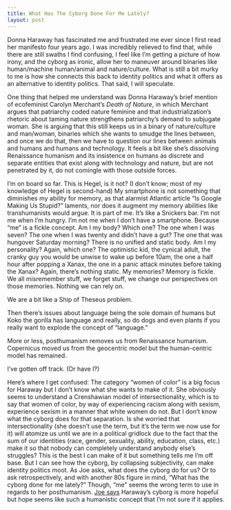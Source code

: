 ```yaml
---
title: What Has The Cyborg Done For Me Lately?
layout: post
---
```


Donna Haraway has fascinated me and frustrated me ever since I first read her manifesto four years ago. I was incredibly relieved to find that, while there are still swaths I find confusing, I feel like I’m getting a picture of how irony, and the cyborg as ironic, allow her to maneuver around binaries like human/machine human/animal and nature/culture. What is still a bit murky to me is how she connects this back to identity politics and what it offers as an alternative to identity politics. That said, I will speculate.
	
One thing that helped me understand was Donna Haraway’s brief mention of ecofeminist Carolyn Merchant’s *Death of Nature*, in which Merchant argues that patriarchy coded nature feminine and that industrialization’s rhetoric about taming nature strengthens patriarchy’s demand to subjugate woman. She is arguing that this still keeps us in a binary of nature/culture and man/woman, binaries which she wants to smudge the lines between, and once we do that, then we have to question our lines between animals and humans and humans and technology. It feels a bit like she’s dissolving Renaissance humanism and its insistence on humans as discrete and separate entities that exist along with technology and nature, but are not penetrated by it, do not comingle with those outside forces.
	
I’m on board so far. This is Hegel, is it not? (I don’t know; most of my knowledge of Hegel is second-hand) My smartphone is not something that diminishes my ability for memory, as that alarmist Atlantic article “Is Google Making Us Stupid?” laments, nor does it augment my memory abilities like transhumanists would argue. It is part of me. It’s like a Snickers bar. I’m not me when I’m hungry. I’m not me when I don’t have a smartphone. Because “me” is a fickle concept. Am I my body? Which one? The one when I was seven? The one when I was twenty and didn’t have a gut? The one that was hungover Saturday morning? There is no unified and static body. Am I my personality? Again, which one? The optimistic kid, the cynical adult, the cranky guy you would be unwise to wake up before 10am, the one a half hour after popping a Xanax, the one in a panic attack minutes before taking the Xanax? Again, there’s nothing static. My memories? Memory is fickle. We all misremember stuff, we forget stuff, we change our perspectives on those memories. Nothing we can rely on. 

We are a bit like a Ship of Theseus problem.

Then there’s issues about language being the sole domain of humans but Koko the gorilla has language and really, so do dogs and even plants if you really want to explode the concept of “language.” 

More or less, posthumanism removes us from Renaissance humanism. Copernicus moved us from the geocentric model but the human-centric model has remained.

I’ve gotten off track. (Or have I?)

Here’s where I get confused: The category “women of color” is a big focus for Haraway but I don’t know what she wants to make of it. She obviously seems to understand a Crenshawian model of intersectionality, which is to say that women of color, by way of experiencing racism along with sexism, experience sexism in a manner that white women do not. But I don’t know what the cyborg does for that separation. Is she worried that intersectionality (she doesn’t use the term, but it’s the term we now use for it) will atomize us until we are in a political gridlock due to the fact that the sum of our identities (race, gender, sexuality, ability, education, class, etc.) make it so that nobody can completely understand anybody else’s struggles? This is the best I can make of it but something tells me I’m off base. But I can see how the cyborg, by collapsing subjectivity, can make identity politics moot. As Joe asks, what does the cyborg do for us? Or to ask retrospectively, and with another 80s figure in mind, “What has the cyborg done for me lately?” Though, “me” seems the wrong term to use in regards to her posthumanism. [Joe says](http://joetorok.github.io/blog/2016-02-10/haraway-and-cyborgs.html) Haraway’s cyborg is more hopeful but hope seems like such a humanistic concept that I’m not sure if it applies. 

